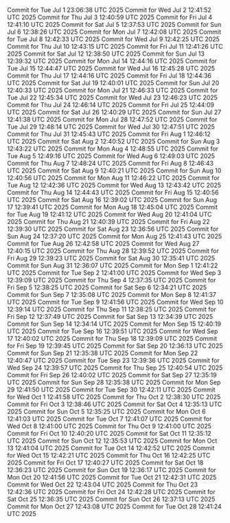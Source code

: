 Commit for Tue Jul  1 23:06:38 UTC 2025
Commit for Wed Jul  2 12:41:52 UTC 2025
Commit for Thu Jul  3 12:40:59 UTC 2025
Commit for Fri Jul  4 12:41:10 UTC 2025
Commit for Sat Jul  5 12:37:53 UTC 2025
Commit for Sun Jul  6 12:38:26 UTC 2025
Commit for Mon Jul  7 12:42:08 UTC 2025
Commit for Tue Jul  8 12:42:33 UTC 2025
Commit for Wed Jul  9 12:42:25 UTC 2025
Commit for Thu Jul 10 12:43:15 UTC 2025
Commit for Fri Jul 11 12:41:26 UTC 2025
Commit for Sat Jul 12 12:38:50 UTC 2025
Commit for Sun Jul 13 12:39:32 UTC 2025
Commit for Mon Jul 14 12:44:16 UTC 2025
Commit for Tue Jul 15 12:44:47 UTC 2025
Commit for Wed Jul 16 12:45:28 UTC 2025
Commit for Thu Jul 17 12:44:16 UTC 2025
Commit for Fri Jul 18 12:44:36 UTC 2025
Commit for Sat Jul 19 12:40:01 UTC 2025
Commit for Sun Jul 20 12:40:33 UTC 2025
Commit for Mon Jul 21 12:46:33 UTC 2025
Commit for Tue Jul 22 12:45:34 UTC 2025
Commit for Wed Jul 23 12:46:23 UTC 2025
Commit for Thu Jul 24 12:46:14 UTC 2025
Commit for Fri Jul 25 12:44:09 UTC 2025
Commit for Sat Jul 26 12:40:29 UTC 2025
Commit for Sun Jul 27 12:41:38 UTC 2025
Commit for Mon Jul 28 12:47:52 UTC 2025
Commit for Tue Jul 29 12:48:14 UTC 2025
Commit for Wed Jul 30 12:47:51 UTC 2025
Commit for Thu Jul 31 12:45:43 UTC 2025
Commit for Fri Aug  1 12:46:12 UTC 2025
Commit for Sat Aug  2 12:40:52 UTC 2025
Commit for Sun Aug  3 12:43:22 UTC 2025
Commit for Mon Aug  4 12:48:55 UTC 2025
Commit for Tue Aug  5 12:49:16 UTC 2025
Commit for Wed Aug  6 12:49:03 UTC 2025
Commit for Thu Aug  7 12:48:24 UTC 2025
Commit for Fri Aug  8 12:46:43 UTC 2025
Commit for Sat Aug  9 12:40:21 UTC 2025
Commit for Sun Aug 10 12:40:56 UTC 2025
Commit for Mon Aug 11 12:46:22 UTC 2025
Commit for Tue Aug 12 12:42:36 UTC 2025
Commit for Wed Aug 13 12:43:42 UTC 2025
Commit for Thu Aug 14 12:44:43 UTC 2025
Commit for Fri Aug 15 12:40:56 UTC 2025
Commit for Sat Aug 16 12:39:02 UTC 2025
Commit for Sun Aug 17 12:39:41 UTC 2025
Commit for Mon Aug 18 12:45:04 UTC 2025
Commit for Tue Aug 19 12:41:12 UTC 2025
Commit for Wed Aug 20 12:41:04 UTC 2025
Commit for Thu Aug 21 12:40:39 UTC 2025
Commit for Fri Aug 22 12:39:30 UTC 2025
Commit for Sat Aug 23 12:36:56 UTC 2025
Commit for Sun Aug 24 12:37:20 UTC 2025
Commit for Mon Aug 25 12:41:43 UTC 2025
Commit for Tue Aug 26 12:42:58 UTC 2025
Commit for Wed Aug 27 12:40:15 UTC 2025
Commit for Thu Aug 28 12:39:52 UTC 2025
Commit for Fri Aug 29 12:39:23 UTC 2025
Commit for Sat Aug 30 12:35:41 UTC 2025
Commit for Sun Aug 31 12:36:07 UTC 2025
Commit for Mon Sep  1 12:41:22 UTC 2025
Commit for Tue Sep  2 12:41:00 UTC 2025
Commit for Wed Sep  3 12:39:09 UTC 2025
Commit for Thu Sep  4 12:37:35 UTC 2025
Commit for Fri Sep  5 12:38:25 UTC 2025
Commit for Sat Sep  6 12:34:21 UTC 2025
Commit for Sun Sep  7 12:35:08 UTC 2025
Commit for Mon Sep  8 12:41:37 UTC 2025
Commit for Tue Sep  9 12:41:56 UTC 2025
Commit for Wed Sep 10 12:39:14 UTC 2025
Commit for Thu Sep 11 12:38:25 UTC 2025
Commit for Fri Sep 12 12:37:49 UTC 2025
Commit for Sat Sep 13 12:34:39 UTC 2025
Commit for Sun Sep 14 12:34:14 UTC 2025
Commit for Mon Sep 15 12:40:19 UTC 2025
Commit for Tue Sep 16 12:39:51 UTC 2025
Commit for Wed Sep 17 12:40:02 UTC 2025
Commit for Thu Sep 18 12:39:09 UTC 2025
Commit for Fri Sep 19 12:39:45 UTC 2025
Commit for Sat Sep 20 12:36:13 UTC 2025
Commit for Sun Sep 21 12:35:38 UTC 2025
Commit for Mon Sep 22 12:40:47 UTC 2025
Commit for Tue Sep 23 12:39:36 UTC 2025
Commit for Wed Sep 24 12:39:57 UTC 2025
Commit for Thu Sep 25 12:40:54 UTC 2025
Commit for Fri Sep 26 12:40:02 UTC 2025
Commit for Sat Sep 27 12:35:19 UTC 2025
Commit for Sun Sep 28 12:35:38 UTC 2025
Commit for Mon Sep 29 12:41:50 UTC 2025
Commit for Tue Sep 30 12:42:11 UTC 2025
Commit for Wed Oct  1 12:41:58 UTC 2025
Commit for Thu Oct  2 12:38:30 UTC 2025
Commit for Fri Oct  3 12:38:46 UTC 2025
Commit for Sat Oct  4 12:35:13 UTC 2025
Commit for Sun Oct  5 12:35:25 UTC 2025
Commit for Mon Oct  6 12:41:03 UTC 2025
Commit for Tue Oct  7 12:41:07 UTC 2025
Commit for Wed Oct  8 12:41:00 UTC 2025
Commit for Thu Oct  9 12:41:00 UTC 2025
Commit for Fri Oct 10 12:40:20 UTC 2025
Commit for Sat Oct 11 12:35:12 UTC 2025
Commit for Sun Oct 12 12:35:53 UTC 2025
Commit for Mon Oct 13 12:41:04 UTC 2025
Commit for Tue Oct 14 12:42:52 UTC 2025
Commit for Wed Oct 15 12:42:21 UTC 2025
Commit for Thu Oct 16 12:42:25 UTC 2025
Commit for Fri Oct 17 12:40:27 UTC 2025
Commit for Sat Oct 18 12:36:23 UTC 2025
Commit for Sun Oct 19 12:36:17 UTC 2025
Commit for Mon Oct 20 12:41:56 UTC 2025
Commit for Tue Oct 21 12:42:31 UTC 2025
Commit for Wed Oct 22 12:43:04 UTC 2025
Commit for Thu Oct 23 12:42:36 UTC 2025
Commit for Fri Oct 24 12:42:28 UTC 2025
Commit for Sat Oct 25 12:36:35 UTC 2025
Commit for Sun Oct 26 12:37:13 UTC 2025
Commit for Mon Oct 27 12:43:08 UTC 2025
Commit for Tue Oct 28 12:41:24 UTC 2025
